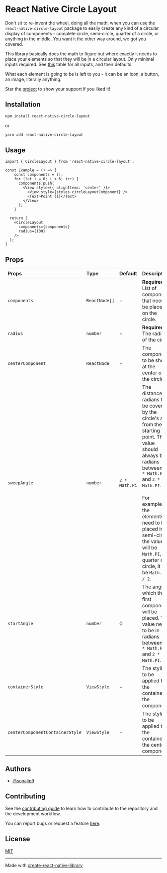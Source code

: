 
# React Native Circle Layout

Don't sit to re-invent the wheel, doing all the math, when you can use the `react-native-circle-layout` package to easily create any kind of a circular display of components - complete circle, semi-circle, quarter of a circle, or anything in the middle. You want it the other way around, we got you covered.

This library basically does the math to figure out where exactly it needs to place your elements so that they will be in a circular layout. Only minimal inputs required. See [this](#props) table for all inputs, and their defaults.

What each element is going to be is left to you - it can be an icon, a button, an image, literally anything.

Star the [project](https://github.com/sonalip9/react-native-circle-layout) to show your support if you liked it!

## Installation

```sh
npm install react-native-circle-layout
```
or
```sh
yarn add react-native-circle-layout
```

## Usage

```tsx
import { CircleLayout } from 'react-native-circle-layout';

const Example = () => {
    const components = [];
    for (let i = 0; i < 6; i++) {
      components.push(
        <View style={{ alignItems: 'center' }}>
          <View style={styles.circleLayoutComponent} />
          <Text>Point {i}</Text>
        </View>
      );
    }

  return (
    <CircleLayout
      components={components}
      radius={100}
    />
  );
}

```

## Props

| Props        | Type     | Default | Description        |
| :----------- | :-------- | :------- | :-------------- |
| `components` | `ReactNode[]` | - | **Required**. List of components that need to be placed on the circle. |
|`radius`| `number` | - | **Required**. The radius of the circle.|
|`centerComponent`| `ReactNode`| -| The component to be shown at the center of the circle.|
|`sweepAngle` |`number`|`2 * Math.Pi`| The distance in radians to be covered by the circle's arc from the starting point. This value should always be in radians between `-2 * Math.PI` and `2 * Math.PI`. <br> <br> For example, if the elements need to be placed in semi-circle the value will be `Math.PI`, for quarter of a circle, it will be `Math.PI / 2`. |
|`startAngle`|`number`|0|The angle at which the first component will be placed. The value needs to be in radians between `-2 * Math.PI` and `2 * Math.PI`.|
|`containerStyle`|`ViewStyle`|-| The styling to be applied to the container of the component.|
|`centerComponentContainerStyle`|`ViewStyle`|-| The styling to be applied to the container of the center component.|
## Authors

- [@sonalip9](https://www.github.com/sonalip9)

## Contributing

See the [contributing guide](CONTRIBUTING.md) to learn how to contribute to the repository and the development workflow.

You can report bugs or request a feature [here](https://github.com/sonalip9/react-native-circle-layout/issues).

## License

[MIT](LICENSE)

---

Made with [create-react-native-library](https://github.com/callstack/react-native-builder-bob)
